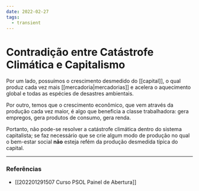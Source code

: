 ```yaml
---
date: 2022-02-27
tags:
  - transient
---
```

# Contradição entre Catástrofe Climática e Capitalismo
Por um lado, possuímos o crescimento desmedido do [[capital]], o qual produz cada vez mais [[mercadoria|mercadorias]] e acelera o aquecimento global e todas as espécies de desastres ambientais.

Por outro, temos que o crescimento econômico, que vem através da produção cada vez maior, é algo que beneficia a classe trabalhadora: gera empregos, gera produtos de consumo, gera renda. 

Portanto, não pode-se resolver a catástrofe climática dentro do sistema capitalista; se faz necessário que se crie algum modo de produção no qual o bem-estar social **não** esteja refém da produção desmedida típica do capital. 

---
### Referências
- [[202201291507 Curso PSOL Painel de Abertura]]